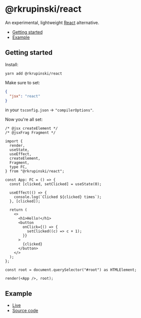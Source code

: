 # @rkrupinski/react

An experimental, lightweight [React](https://react.dev/) alternative.

- [Getting started](#getting-started)
- [Example](#example)

## Getting started

Install:

```
yarn add @rkrupinski/react
```

Make sure to set:

```json
{
  "jsx": "react"
}
```

in your `tsconfig.json` -> `"compilerOptions"`.

Now you're all set:

```tsx
/* @jsx createElement */
/* @jsxFrag Fragment */

import {
  render,
  useState,
  useEffect,
  createElement,
  Fragment,
  type FC,
} from "@rkrupinski/react";

const App: FC = () => {
  const [clicked, setClicked] = useState(0);

  useEffect(() => {
    console.log(`Clicked ${clicked} times`);
  }, [clicked]);

  return (
    <>
      <h1>Hello!</h1>
      <button
        onClick={() => {
          setClicked((c) => c + 1);
        }}
      >
        {clicked}
      </button>
    </>
  );
};

const root = document.querySelector("#root") as HTMLElement;

render(<App />, root);
```

## Example

- [Live](https://remarkable-rugelach-93aab7.netlify.app/)
- [Source code](https://github.com/rkrupinski/react/tree/master/packages/example)
